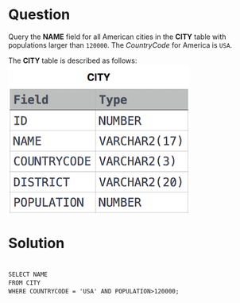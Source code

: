 <h1>Question</h1>
<p>Query the <strong>NAME</strong> field for all American cities in the <strong>CITY</strong> table with populations larger than <code>120000</code>. The <em>CountryCode</em> for America is <code>USA</code>. </p>

<p>The <strong>CITY</strong> table is described as follows: <br>
<img src="https://github.com/1erkandogan/HackerRank/blob/main/_IMG_LIBRARY/sql_basic_select_2.jpg" alt="CITY.jpg" title=""></p></div></div>

<h1>Solution</h1>
<code>
SELECT NAME
FROM CITY
WHERE COUNTRYCODE = 'USA' AND POPULATION>120000;
</code>